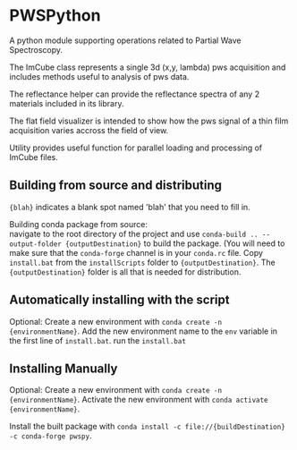 # PWSPython

A python module supporting operations related to Partial Wave Spectroscopy.

The ImCube class represents a single 3d (x,y, lambda) pws acquisition and includes methods useful to analysis of pws data.

The reflectance helper can provide the reflectance spectra of any 2 materials included in its library.

The flat field visualizer is intended to show how the pws signal of a thin film acquisition varies accross the field of view.

Utility provides useful function for parallel loading and processing of ImCube files.

## Building from source and distributing
`{blah}` indicates a blank spot named 'blah' that you need to fill in.

Building conda package from source:  
navigate to the root directory of the project and use `conda-build .. --output-folder {outputDestination}` to build the package. (You will need to make sure that the `conda-forge` channel is in your `conda.rc` file.
Copy `install.bat` from the `installScripts` folder to `{outputDestination}`. The `{outputDestination}` folder is all that is needed for distribution.


## Automatically installing with the script
Optional:
  Create a new environment with `conda create -n {environmentName}`.
  Add the new environment name to the `env` variable in the first line of `install.bat`.
run the `install.bat`  

## Installing Manually

Optional:
  Create a new environment with `conda create -n {environmentName}`.
  Activate the new environment with `conda activate {environmentName}`.
  
Install the built package with `conda install -c file://{buildDestination} -c conda-forge pwspy`.


